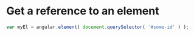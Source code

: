 # Get a reference to an element

```js
var myEl = angular.element( document.querySelector( '#some-id' ) );
```
